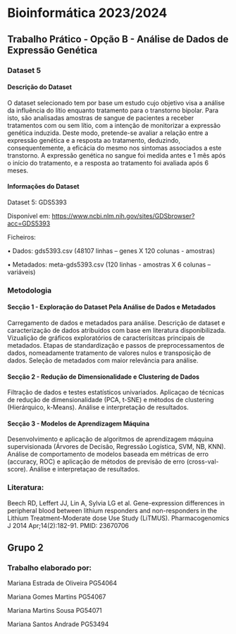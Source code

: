 # Bioinformática 2023/2024

## Trabalho Prático - Opção B - Análise de Dados de Expressão Genética

### Dataset 5

#### Descrição do Dataset
O dataset selecionado tem por base um estudo cujo objetivo visa a análise da influência do lítio enquanto tratamento para o transtorno bipolar. Para isto, são analisadas amostras de sangue de pacientes a receber tratamentos com ou sem lítio, com a intenção de monitorizar a expressão genética induzida. Deste modo, pretende-se avaliar a relação entre a expressão genética e a resposta ao tratamento, deduzindo, consequentemente, a eficácia do mesmo nos sintomas associados a este transtorno. A expressão genética no sangue foi medida antes e 1 mês após o início do tratamento, e a resposta ao tratamento foi avaliada após 6 meses. 

#### Informações do Dataset
Dataset 5: GDS5393

Disponível em:
https://www.ncbi.nlm.nih.gov/sites/GDSbrowser?acc=GDS5393

Ficheiros:

•	Dados: gds5393.csv (48107 linhas – genes X 120 colunas - amostras)

•	Metadados: meta-gds5393.csv (120 linhas - amostras X 6 colunas – variáveis)


### Metodologia

#### Secção 1 - Exploração do Dataset Pela Análise de Dados e Metadados
Carregamento de dados e metadados para análise. Descrição de dataset e caracterização de dados atribuídos com base em literatura disponibilizada. Vizualição de gráficos exploratórios de caracterísitcas principais de metadados. Etapas de standardização e passos de preprocessamentos de dados, nomeadamente tratamento de valores nulos e transposição de dados. Seleção de metadados com maior relevância para análise. 

#### Secção 2 - Redução de Dimensionalidade e Clustering de Dados
Filtração de dados e testes estatísticos univariados. Aplicaçao de técnicas de redução de dimensionalidade (PCA, t-SNE) e métodos de clustering (Hierárquico, k-Means). Análise e interpretação de resultados.

#### Secção 3 - Modelos de Aprendizagem Máquina
Desenvolvimento e aplicação de algoritmos de aprendizagem máquina supervisionada (Árvores de Decisão, Regressão Logística, SVM, NB, KNN). Análise de comportamento de modelos baseada em métricas de erro (accuracy, ROC) e aplicação de métodos de previsão de erro (cross-val-score). Análise e interpretaçao de resultados. 


### Literatura:
Beech RD, Leffert JJ, Lin A, Sylvia LG et al. Gene-expression differences in peripheral blood between lithium responders and non-responders in the Lithium Treatment-Moderate dose Use Study (LiTMUS). Pharmacogenomics J 2014 Apr;14(2):182-91. PMID: 23670706


## Grupo 2
### Trabalho elaborado por:
Mariana Estrada de Oliveira PG54064

Mariana Gomes Martins PG54067

Mariana Martins Sousa PG54071

Mariana Santos Andrade PG53494
